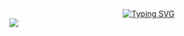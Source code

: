 <div align="center"><a href="https://git.io/typing-svg"><img src="https://readme-typing-svg.herokuapp.com?font=Roboto&weight=900&duration=5024&pause=990&color=133FF7&multiline=true&random=false&width=461&height=76&lines=Hi%2C++Welcome+to+my+world!;By+%7C+CelsoHerib" alt="Typing SVG" align="center"/></a></div>
<img src="[https://imgur.com/gallery/uUE4OJv](https://imgur.com/a/uUE4OJv)https://imgur.com/a/uUE4OJv">
